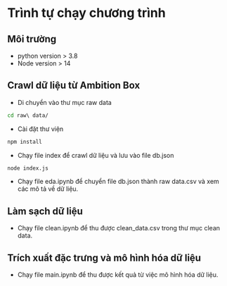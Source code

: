 # Trình tự chạy chương trình

## Môi trường
- python version > 3.8
- Node version > 14

## Crawl dữ liệu từ Ambition Box
- Di chuyển vào thư mục raw data
```bash
cd raw\ data/
```
- Cài đặt thư viện
```bash
npm install
```
- Chạy file index để crawl dữ liệu và lưu vào file db.json
```bash
node index.js
```
- Chạy file eda.ipynb để chuyển file db.json thành raw data.csv và xem các mô tả về dữ liệu.

## Làm sạch dữ liệu
- Chạy file clean.ipynb để thu được clean_data.csv trong thư mục clean data.

## Trích xuất đặc trưng và mô hình hóa dữ liệu
- Chạy file main.ipynb để thu được kết quả từ việc mô hình hóa dữ liệu.